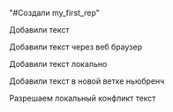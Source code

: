"#Создали my_first_rep" 

Добавили текст

Добавили текст через веб браузер


Добавили текст локально

Добавили текст в новой ветке ньюбренч

Разрешаем локальный конфликт текст
